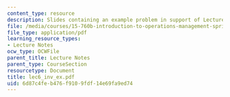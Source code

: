 ```yaml
---
content_type: resource
description: Slides containing an example problem in support of Lecture 6.
file: /media/courses/15-760b-introduction-to-operations-management-spring-2004/6d87c4feb476f9109fdf14e69fa9ed74_lec6_inv_ex.pdf
file_type: application/pdf
learning_resource_types:
- Lecture Notes
ocw_type: OCWFile
parent_title: Lecture Notes
parent_type: CourseSection
resourcetype: Document
title: lec6_inv_ex.pdf
uid: 6d87c4fe-b476-f910-9fdf-14e69fa9ed74
---
```

